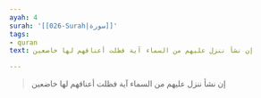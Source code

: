 ```yaml
---
ayah: 4
surah: '[[026-Surah|سورة]]'
tags:
- quran
text: إن نشأ ننزل عليهم من السماء آية فظلت أعناقهم لها خاضعين

---
```

> إن نشأ ننزل عليهم من السماء آية فظلت أعناقهم لها خاضعين
